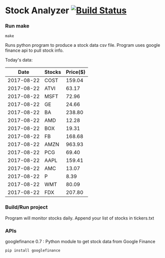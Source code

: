 # Stock Analyzer [![Build Status](https://travis-ci.org/ogoyal/StockAnalyzer.svg?branch=master)](https://travis-ci.org/ogoyal/StockAnalyzer)

### Run make
```
make
```

Runs python program to produce a stock data csv file. Program uses google finance api to pull stock info.

Today's data:

| Date| Stocks| Price($) | 
| --- | --- | ---  | 
| 2017-08-22| COST| 159.04 | 
| 2017-08-22| ATVI| 63.17 | 
| 2017-08-22| MSFT| 72.96 | 
| 2017-08-22| GE| 24.66 | 
| 2017-08-22| BA| 238.80 | 
| 2017-08-22| AMD| 12.28 | 
| 2017-08-22| BOX| 19.31 | 
| 2017-08-22| FB| 168.68 | 
| 2017-08-22| AMZN| 963.93 | 
| 2017-08-22| PCG| 69.40 | 
| 2017-08-22| AAPL| 159.41 | 
| 2017-08-22| AMC| 13.07 | 
| 2017-08-22| P| 8.39 | 
| 2017-08-22| WMT| 80.09 | 
| 2017-08-22| FDX| 207.80 | 

### Build/Run project

Program will monitor stocks daily. Append your list of stocks in tickers.txt

### APIs
googlefinance 0.7 : Python module to get stock data from Google Finance

```
pip install googlefinance
```

